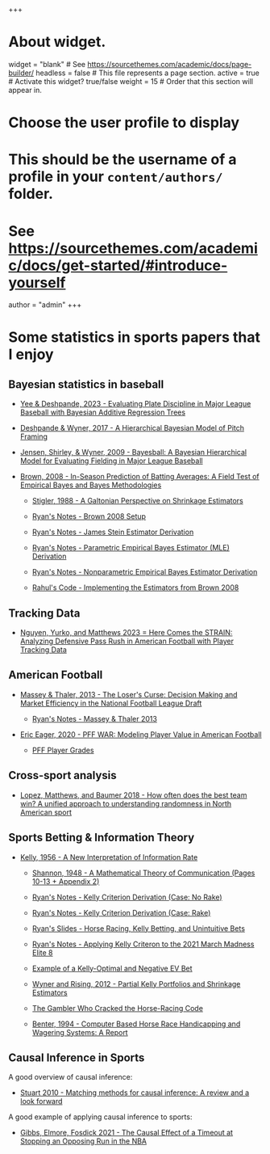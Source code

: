 +++
# About widget.
widget = "blank"  # See https://sourcethemes.com/academic/docs/page-builder/
headless = false  # This file represents a page section.
active = true  # Activate this widget? true/false
weight = 15  # Order that this section will appear in.

# Choose the user profile to display
# This should be the username of a profile in your `content/authors/` folder.
# See https://sourcethemes.com/academic/docs/get-started/#introduce-yourself
author = "admin"
+++

# Some statistics in sports papers that I enjoy

## Bayesian statistics in baseball

* [Yee & Deshpande, 2023 - Evaluating Plate Discipline in Major League Baseball with Bayesian Additive Regression Trees](/pdf/statistics_in_sports_papers/bayesball_plate_discipline_bart.pdf)

* [Deshpande & Wyner, 2017 - A Hierarchical Bayesian Model of Pitch Framing](/pdf/statistics_in_sports_papers/bayesball_hierarchical_pitch_framing.pdf)

* [Jensen, Shirley, & Wyner, 2009 - Bayesball: A Bayesian Hierarchical Model for Evaluating Fielding in Major League Baseball](/pdf/statistics_in_sports_papers/bayesball_hierarchical_fielding.pdf)

* [Brown, 2008 - In-Season Prediction of Batting Averages: A Field Test of Empirical Bayes and Bayes Methodologies](/pdf/statistics_in_sports_papers/Brown2008.pdf)

    * [Stigler, 1988 - A Galtonian Perspective on Shrinkage Estimators](/pdf/statistics_in_sports_papers/Stigler-1988NeymanMemorial-1990.pdf)

    * [Ryan's Notes - Brown 2008 Setup](/pdf/statistics_in_sports_papers/Brown2008_RyansNotes.pdf)

    * [Ryan's Notes - James Stein Estimator Derivation](/pdf/statistics_in_sports_papers/Brown2008_JamesStein.pdf)

    * [Ryan's Notes - Parametric Empirical Bayes Estimator (MLE) Derivation](/pdf/statistics_in_sports_papers/Brown2008_ParEmpBayes.pdf)

    * [Ryan's Notes - Nonparametric Empirical Bayes Estimator Derivation](/pdf/statistics_in_sports_papers/Brown2008_NonpEmpBayes.pdf)

    * [Rahul's Code - Implementing the Estimators from Brown 2008](https://colab.research.google.com/drive/1_ZBfS4kAfxFi93XqGzuSZ2FU13HAplpF?usp=sharing)
    
## Tracking Data

* [Nguyen, Yurko, and Matthews 2023 = Here Comes the STRAIN: Analyzing Defensive Pass Rush in American Football with Player Tracking Data](/pdf/statistics_in_sports_papers/strain.pdf)

## American Football

* [Massey & Thaler, 2013 - The Loser's Curse: Decision Making and Market Efficiency in the National Football League Draft](/pdf/statistics_in_sports_papers/MasseyThaler2013.pdf)

    * [Ryan's Notes - Massey & Thaler 2013](/pdf/statistics_in_sports_papers/MasseyThaler2013_RyansNotes.pdf)
    

* [Eric Eager, 2020 - PFF WAR: Modeling Player Value in American Football](/pdf/statistics_in_sports_papers/pffWar_Eager2020.pdf)

    * [PFF Player Grades](/pdf/statistics_in_sports_papers/pffWar_pffGrades.pdf)
    
<!---
    * [Ryan's Notes - PFF WAR](/pdf/statistics_in_sports_papers/pffWar_RyansNotes.pdf)
--->

<!---
#### Expected Points, Win Probability, and WAR Models 

* [Yurko et. al., 2018 - nflWAR: A Reproducible Method for Offensive Player Evaluation in Football](/pdf/statistics_in_sports_papers/Yurko2018.pdf)

#### The Original Expected Points Model (Romer, 2006)

* [Romer, 2006 - Do Firms Maximize? Evidence from Professional Football](/pdf/statistics_in_sports_papers/Romer2006.pdf)

* [Ryan's Notes - Romer 2006](/pdf/statistics_in_sports_papers/Romer2006_RyansNotes.pdf)
--->

## Cross-sport analysis

* [Lopez, Matthews, and Baumer 2018 - How often does the best team win? A unified approach to understanding randomness in North American sport](/pdf/statistics_in_sports_papers/lopez_2018.pdf)



## Sports Betting & Information Theory

* [Kelly, 1956 - A New Interpretation of Information Rate](/pdf/statistics_in_sports_papers/Kelly1956.pdf)

    * [Shannon, 1948 - A Mathematical Theory of Communication (Pages 10-13 + Appendix 2)](/pdf/statistics_in_sports_papers/Shannon1948.pdf)

    * [Ryan's Notes - Kelly Criterion Derivation (Case: No Rake)](/pdf/statistics_in_sports_papers/Kelly1956_RyansNotes1.pdf)

    * [Ryan's Notes - Kelly Criterion Derivation (Case: Rake)](/pdf/statistics_in_sports_papers/Kelly1956_RyansNotes2.pdf)

    * [Ryan's Slides - Horse Racing, Kelly Betting, and Unintuitive Bets](/pdf/statistics_in_sports_papers/Kelly1956_RyansSlides.pdf)

    * [Ryan's Notes - Applying Kelly Criteron to the 2021 March Madness Elite 8](/pdf/statistics_in_sports_papers/Kelly1956_Elite8.pdf)

    * [Example of a Kelly-Optimal and Negative EV Bet](/pdf/statistics_in_sports_papers/Kelly1956_exBet.pdf)

    * [Wyner and Rising, 2012 - Partial Kelly Portfolios and Shrinkage Estimators](/pdf/statistics_in_sports_papers/Kelly1956_Wyner2012.pdf)

    * [The Gambler Who Cracked the Horse-Racing Code](/pdf/statistics_in_sports_papers/Horse_Race_Betting_article.pdf)

    * [Benter, 1994 -  Computer Based Horse Race Handicapping and Wagering Systems: A Report](/pdf/statistics_in_sports_papers/Horse_Race_Betting_Benter1994.pdf)


## Causal Inference in Sports

A good overview of causal inference:

* [Stuart 2010 - Matching methods for causal inference: A review and a look forward](/pdf/statistics_in_sports_papers/Stuart2010.pdf)

A good example of applying causal inference to sports:

* [Gibbs, Elmore, Fosdick 2021 - The Causal Effect of a Timeout at Stopping an Opposing Run in the NBA](/pdf/statistics_in_sports_papers/Causal_NBA_timeout.pdf)








<!---
## Miscellaneous

#### Bradley Terry & ELO

* [Stanford Stat 200 - Intro to Bradley-Terry Model](/pdf/statistics_in_sports_papers/Elo_BradleyTerryAlgo.pdf)

* [Ryan's Notes - Bradley-Terry Model & Logistic Regression](/pdf/statistics_in_sports_papers/Elo_RyansNotes.pdf)
--->

<!---
* [Szczecinski and Djebbi - Understanding and Pushing the Limits of the Elo Rating Algorithm](/pdf/statistics_in_sports_papers/Elo_Djebbi2019.pdf)

* [Aldous - Elo Ratings and the Sports Model: a Neglected Topic in Applied Probability?](/pdf/statistics_in_sports_papers/Elo_Aldous1.pdf)

* [Aldous - Mathematical Probability Foundations of Dynamic Sports Ratings](/pdf/statistics_in_sports_papers/Elo_Aldous2.pdf)

* [Hunter - MM Algorithms for Generalized Bradley-Terry Models](/pdf/statistics_in_sports_papers/Elo_MM.pdf)
--->


<!---
## Up Next

#### Serve Returns in Tennis

* [Kovalchik & Albert, 2022 - A Statistical Model of Serve Return Impact Patterns in Professional Tennis](/pdf/statistics_in_sports_papers/tennis_serve_return_patterns.pdf)

#### RL in Baseball

* [Sidhu & Caffo, 2014 - MoneybaRL: Exploiting Pitcher Decision-Making Using Reinforcement Learning](/pdf/statistics_in_sports_papers/moneybaRL.pdf)

#### Hierarchical Bayesian Models in Baseball

* [Jensen, Shirley, & Wyner, 2009 - Bayesball: A Bayesian Hierarchical Model for Evaluating Fielding in Major League Baseball](/pdf/statistics_in_sports_papers/JensenShirleyWyner2009.pdf)
--->


<!---
#### Arcsine Laws 

* [Safe Leads and Lead Changes in Competitive Team Sports, 2015](/pdf/statistics_in_sports_papers/ArcsineLaws_2015.pdf)

* [Ryan's Notes - Proofs of Arcsine Laws](/pdf/statistics_in_sports_papers/ArcsineLaws_RyansProofs.pdf)
--->

<!---
## Soccer

#### AI & Soccer

* [2020 - What AI can do for Football, and What Football can do for AI](/pdf/statistics_in_sports_papers/AI_Soccer.pdf)

#### Stochastic Block Model for the EPL

* [Basini et. al., 2021 - Assessing competitive balance in the English Premier League for over forty seasons using a stochastic block model](/pdf/statistics_in_sports_papers/SBM_EPL.pdf)
--->









